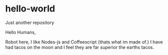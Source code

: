 # hello-world
Just another repository


Hello Humans,

Robot here, I like Nodes-js and Coffeescript {thats what im made of.}
I have had tacos on the moon and I feel they are far superior the earths tacos.
